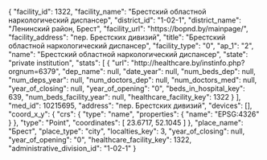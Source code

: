 {
    "facility_id": 1322,
    "facility_name": "Брестский областной наркологический диспансер",
    "district_id": "1-02-1",
    "district_name": "Ленинский район, Брест",
    "facility_url": "https:\/\/bopnd.by\/mainpage\/",
    "facility_address": "пер. Брестских дивизий",
    "title": "Брестский областной наркологический диспансер",
    "facility_type": "0",
    "ap_1": "2",
    "name": "Брестский областной наркологический диспансер",
    "state": "private institution",
    "stats": [
        {
            "url": "http:\/\/healthcare.by\/instinfo.php?orgnum=6379",
            "dep_name": null,
            "date_year": null,
            "num_beds_dep": null,
            "num_deps_year": null,
            "num_doctors_dep": null,
            "num_doctors_med": null,
            "year_of_closing": null,
            "year_of_opening": "0",
            "beds_in_hospital_key": 639,
            "num_beds_facility_year": null,
            "healthcare_facility_key": 1322
        }
    ],
    "med_id": 10215695,
    "address": "пер. Брестских дивизий",
    "devices": [],
    "coord_x_y": {
        "crs": {
            "type": "name",
            "properties": {
                "name": "EPSG:4326"
            }
        },
        "type": "Point",
        "coordinates": [
            23.6717,
            52.1045
        ]
    },
    "place_name": "Брест",
    "place_type": "city",
    "localties_key": 3,
    "year_of_closing": null,
    "year_of_opening": "0",
    "healthcare_facility_key": 1322,
    "administrative_division_id": "1-02-1"
}